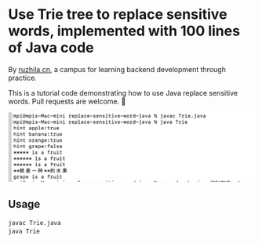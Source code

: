 # Use Trie tree to replace sensitive words, implemented with 100 lines of Java code

By [ruzhila.cn](http://ruzhila.cn/?from=github_trie_java), a campus for learning backend development through practice.

This is a tutorial code demonstrating how to use Java replace sensitive words. Pull requests are welcome. 👏

![cli](./cli.png)

## Usage
```bash
javac Trie.java
java Trie
```